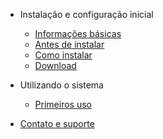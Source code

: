 - Instalação e configuração inicial
    - [Informações básicas](/)
    - [Antes de instalar](docs/antes-instalar.md)
    - [Como instalar](docs/instalar.md)
    - [Download](docs/download.md)

- Utilizando o sistema
    - [Primeiros uso](docs/primeiro.md)

- [Contato e suporte](docs/suporte.md)
